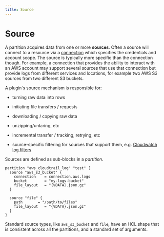 ```yaml
---
title: Source
---
```


# Source

A partition acquires data from one or more **sources**.  Often a source will connect to a resource via a [connection](/docs/reference/config-files/connection) which specifies the credentials and account scope.  The source is typically more specific than the connection though. For example, a connection that provides the ability to interact with an AWS account may support several sources that use that connection but provide logs from different services and locations, for example two AWS S3 sources from two different S3 buckets.

A plugin's source mechanism is responsible for:

- turning raw data into rows

- initiating file transfers / requests

- downloading / copying raw data

- unzipping/untaring, etc

- incremental transfer / tracking, retrying, etc

- source-specific filtering for sources that support them, e.g. [Cloudwatch log filters](https://docs.aws.amazon.com/AmazonCloudWatchLogs/latest/APIReference/API_FilterLogEvents.html)

Sources are defined as sub-blocks in a *partition*. 

```hcl
partition "aws_cloudtrail_log" "test" {
  source "aws_s3_bucket" {
    connection    = connection.aws.logs
    bucket        = "my-logs-bucket"
    file_layout   = "{%DATA}.json.gz"
  }
  
  source "file" {
    path       = "/path/to/files"
    file_layout   = "{%DATA}.json.gz"
  }
}
```

Standard source types, like `aws_s3_bucket` and `file`, have an HCL shape that is consistent across all the partitions, and a standard set of arguments. 



